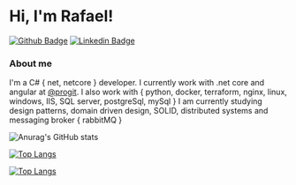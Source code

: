# Hi, I'm Rafael!

[![Github Badge](https://img.shields.io/badge/-Github-000?style=flat-square&logo=Github&logoColor=white&link=https://github.com/halfs2)](https://github.com/halfs2)
[![Linkedin Badge](https://img.shields.io/badge/-LinkedIn-blue?style=flat-square&logo=Linkedin&logoColor=white&link=https://www.linkedin.com/in/rafael-scheffer/)](https://www.linkedin.com/in/rafael-scheffer/)

### About me
I'm a C# { net, netcore } developer. I currently work with .net core and angular at [@progit](https://progit.com.br/).
I also work with { python, docker, terraform, nginx, linux, windows, IIS, SQL server, postgreSql, mySql }
I am currently studying design patterns, domain driven design, SOLID, distributed systems and messaging broker { rabbitMQ } 

![Anurag's GitHub stats](https://github-readme-stats.vercel.app/api?username=halfs2&count_private=true&show_icons=true)

[![Top Langs](https://github-readme-stats.vercel.app/api/top-langs/?username=halfs2&count_private=true)](https://github.com/halfs2/github-readme-stats)


[![Top Langs](https://github-readme-stats.vercel.app/api/top-langs/?username=halfs2&layout=compact)](https://github.com/halfs2/github-readme-stats)
